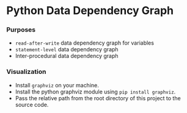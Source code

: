 # Python Data Dependency Graph

### Purposes

- `read-after-write` data dependency graph for variables
- `statement-level` data dependency graph
- Inter-procedural data dependency graph

### Visualization

- Install `graphviz` on your machine.
- Install the python graphviz module using `pip install graphviz`.
- Pass the relative path from the root directory of this project to the source code. 
